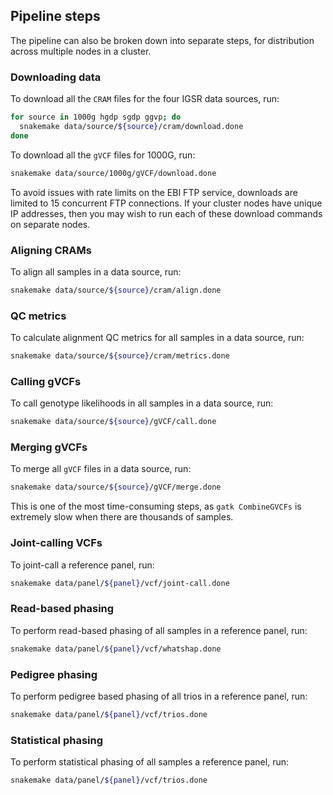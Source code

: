 ## Pipeline steps

The pipeline can also be broken down into separate steps, for distribution across multiple nodes in a cluster.

### Downloading data

To download all the `CRAM` files for the four IGSR data sources, run:

```bash
for source in 1000g hgdp sgdp ggvp; do
  snakemake data/source/${source}/cram/download.done
done
```

To download all the `gVCF` files for 1000G, run:

```bash
snakemake data/source/1000g/gVCF/download.done
```

To avoid issues with rate limits on the EBI FTP service, downloads are limited to 15 concurrent FTP connections. If your
cluster nodes have unique IP addresses, then you may wish to run each of these download commands on separate nodes.

### Aligning CRAMs

To align all samples in a data source, run:

```bash
snakemake data/source/${source}/cram/align.done
```

### QC metrics

To calculate alignment QC metrics for all samples in a data source, run:

```bash
snakemake data/source/${source}/cram/metrics.done
```

### Calling gVCFs

To call genotype likelihoods in all samples in a data source, run:

```bash
snakemake data/source/${source}/gVCF/call.done
```

### Merging gVCFs

To merge all `gVCF` files in a data source, run:

```bash
snakemake data/source/${source}/gVCF/merge.done
```

This is one of the most time-consuming steps, as `gatk CombineGVCFs` is extremely slow when there are thousands of
samples.

### Joint-calling VCFs

To joint-call a reference panel, run:

```bash
snakemake data/panel/${panel}/vcf/joint-call.done
```

### Read-based phasing

To perform read-based phasing of all samples in a reference panel, run:

```bash
snakemake data/panel/${panel}/vcf/whatshap.done
```

### Pedigree phasing

To perform pedigree based phasing of all trios in a reference panel, run:

```bash
snakemake data/panel/${panel}/vcf/trios.done
```

### Statistical phasing

To perform statistical phasing of all samples a reference panel, run:

```bash
snakemake data/panel/${panel}/vcf/trios.done
```

